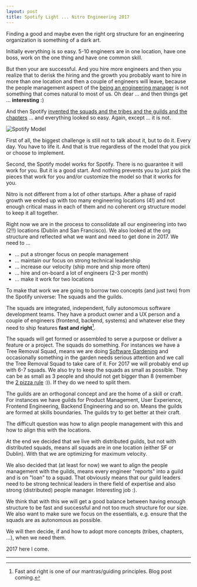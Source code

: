 ```yaml
---
layout: post
title: Spotify Light ... Nitro Engineering 2017
---
```

Finding a good and maybe even the right org structure for an engineering organization is something of a dark art.

Initially everything is so easy. 5-10 engineers are in one location, have one boss, work on the one thing and have one common skill.

But then your are successful. And you hire more engineers and then you realize that to derisk the hiring and the growth you probably want to hire in more than one location and then a couple of engineers will leave, because the people management aspect of the [being an engineering manager](http://www.slideshare.net/mikebrittain/from-building-a-marketplace-to-building-teams) is not something that comes natural to most of us. Oh dear ... and then things get ... **interesting** :)

And then Spotify [invented the squads and the tribes and the guilds and the chapters](https://labs.spotify.com/2014/03/27/spotify-engineering-culture-part-1) ... and everything looked so easy. Again, except ... it is not.

![Spotify Model](http://www.full-stackagile.com/wp-content/uploads/2016/02/squadstribes_12.png)

First of all, the biggest challenge is still not to talk about it, but to do it. Every day. You have to life it. And that is true regardless of the model that you pick or choose to implement.

Second, the Spotify model works for Spotify. There is no guarantee it will work for you. But it is a good start. And nothing prevents you to just pick the pieces that work for you and/or customize the model so that it works for you.

Nitro is not different from a lot of other startups. After a phase of rapid growth we ended up with too many engineering locations (4!) and not enough critical mass in each of them and no coherent org structure model to keep it all together.

Right now we are in the process to consolidate all our engineering into two (2!!) locations (Dublin and San Francisco). We also looked at the org structure and reflected what we want and need to get done in 2017. We need to ...

* ... put a stronger focus on people management
* ... maintain our focus on strong technical leadership
* ... increase our velocity (ship more and ship more often)
* ... hire and on-board a lot of engineers (2-3 per month)
* ... make it work for two locations

To make that work we are going to borrow two concepts (and just two) from the Spotify universe: The squads and the guilds.

The squads are integrated, independent, fully autonomous software development teams. They have a product owner and a UX person and a couple of engineers (frontend, backend, systems) and whatever else they need to ship features **fast and right**[^1].

The squads will get formed or assembled to serve a purpose or deliver a feature or a project. The squads do something. For instances we have a Tree Removal Squad, means we are doing [Software Gardening](https://engineering.gonitro.com/our-values) and occasionally something in the garden needs serious attention and we call the Tree Removal Squad to take care of it. For 2017 we will probably end up with 6-7 squads. We also try to keep the squads as small as possible. They can be as small as 3 people and should not get bigger than 8 (remember the [2 pizza rule](http://blog.idonethis.com/two-pizza-team/) :)). If they do we need to split them.

The guilds are an orthogonal concept and are the home of a skill or craft. For instances we have guilds for Product Management, User Experience, Frontend Engineering, Backend Engineering and so on. Means the guilds are formed at skills boundaries. The guilds try to get better at their craft.

The difficult question was how to align people management with this and how to align this with the locations.

At the end we decided that we live with distributed guilds, but not with distributed squads, means all squads are in one location (either SF or Dublin). With that we are optimizing for maximum velocity.

We also decided that (at least for now) we want to align the people management with the guilds, means every engineer "reports" into a guild and is on "loan" to a squad. That obviously means that our guild leaders need to be strong technical leaders in there field of expertise and also strong (distributed) people manager. Interesting job :).

We think that with this we will get a good balance between having enough structure to be fast and successful and not too much structure for our size. We also want to make sure we focus on the essentials, e.g. ensure that the squads are as autonomous as possible.

We will then decide, if and how to adopt more concepts (tribes, chapters, ...), when we need them.

2017 here I come.

---

[^1]: Fast and right is one of our mantras/guiding principles. Blog post coming.

